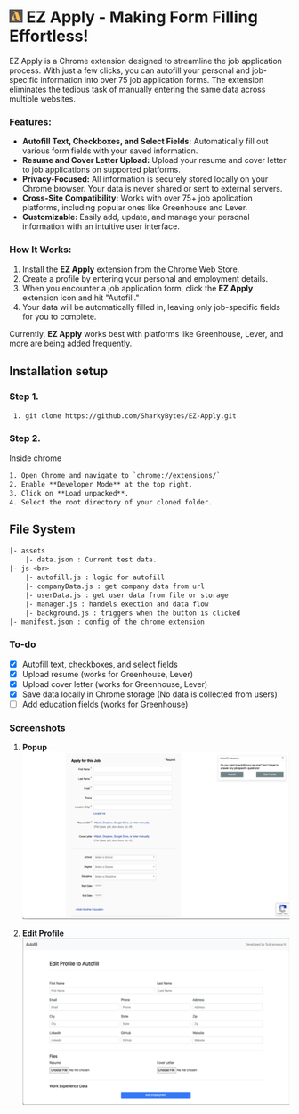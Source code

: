 # <img src="img/logo_128x128.png" alt="logo" style="width:24px;"/> EZ Apply - Making Form Filling Effortless!

EZ Apply is a Chrome extension designed to streamline the job application process. With just a few clicks, you can autofill your personal and job-specific information into over 75 job application forms. The extension eliminates the tedious task of manually entering the same data across multiple websites.

### Features:
- **Autofill Text, Checkboxes, and Select Fields:** Automatically fill out various form fields with your saved information.
- **Resume and Cover Letter Upload:** Upload your resume and cover letter to job applications on supported platforms.
- **Privacy-Focused:** All information is securely stored locally on your Chrome browser. Your data is never shared or sent to external servers.
- **Cross-Site Compatibility:** Works with over 75+ job application platforms, including popular ones like Greenhouse and Lever.
- **Customizable:** Easily add, update, and manage your personal information with an intuitive user interface.

### How It Works:
1. Install the **EZ Apply** extension from the Chrome Web Store.
2. Create a profile by entering your personal and employment details.
3. When you encounter a job application form, click the **EZ Apply** extension icon and hit "Autofill."
4. Your data will be automatically filled in, leaving only job-specific fields for you to complete.

Currently, **EZ Apply** works best with platforms like Greenhouse, Lever, and more are being added frequently.

## Installation setup 
### Step 1.
```
 1. git clone https://github.com/SharkyBytes/EZ-Apply.git

```
### Step 2.
Inside chrome
```
1. Open Chrome and navigate to `chrome://extensions/`
2. Enable **Developer Mode** at the top right.
3. Click on **Load unpacked**.
4. Select the root directory of your cloned folder.
```

## File System
```
|- assets
    |- data.json : Current test data. 
|- js <br>
    |- autofill.js : logic for autofill
    |- companyData.js : get company data from url
    |- userData.js : get user data from file or storage
    |- manager.js : handels exection and data flow
    |- background.js : triggers when the button is clicked
|- manifest.json : config of the chrome extension  
```

### To-do
- [x] Autofill text, checkboxes, and select fields
- [x] Upload resume (works for Greenhouse, Lever)
- [x] Upload cover letter (works for Greenhouse, Lever)
- [x] Save data locally in Chrome storage (No data is collected from users)
- [ ] Add education fields (works for Greenhouse)

### Screenshots
1. **Popup**  
   ![Popup](img/popup.png)

2. **Edit Profile**  
   ![Edit Profile](img/editprofile.png)
